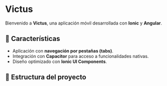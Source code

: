 # Victus

Bienvenido a **Victus**, una aplicación móvil desarrollada con **Ionic** y **Angular**.

## 🚀 Características
- Aplicación con **navegación por pestañas (tabs)**.
- Integración con **Capacitor** para acceso a funcionalidades nativas.
- Diseño optimizado con **Ionic UI Components**.

## 📂 Estructura del proyecto

